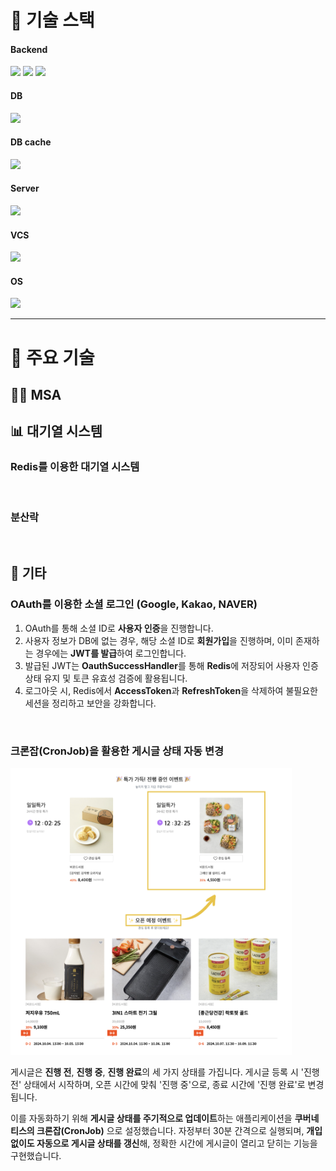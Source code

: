# 🔧 기술 스택
<h4>Backend</h4>
<div>
    <img src="https://img.shields.io/badge/java-F7DF1E?style=flat&logo=java&logoColor=white">
    <img src="https://img.shields.io/badge/springboot-6DB33F?style=flat&logo=springboot&logoColor=white">
    <img src="https://img.shields.io/badge/kafka-231F20?style=flat&logo=apachekafka&logoColor=white">
</div>

<h4>DB</h4>
<div>
    <img src="https://img.shields.io/badge/mariadb-%23003545?style=flat&logo=mariadb&logoColor=white">
</div>

<h4>DB cache</h4>
<div>
    <img src="https://img.shields.io/badge/redis-%23FF4438?style=flat&logo=redis&logoColor=white">
</div>

<h4>Server</h4>
<div>
    <img src="https://img.shields.io/badge/nginx-%23009639?style=flat&logo=nginx&logoColor=white">
</div>

<h4>VCS</h4>
<div>
    <img src="https://img.shields.io/badge/git-F05032?style=flat&logo=git&logoColor=white">
</div>

<h4>OS</h4>
<div>
    <img src="https://img.shields.io/badge/ubuntu-E95420?style=flat&logo=ubuntu&logoColor=white">
</div>

----
# 🚀 주요 기술 
##  ⛓️‍💥 MSA


##  📊 대기열 시스템
### Redis를 이용한 대기열 시스템

<br>

### 분산락

<br>

## 🔗 기타
### OAuth를 이용한 소셜 로그인 (Google, Kakao, NAVER)



1. OAuth를 통해 소셜 ID로 **사용자 인증**을 진행합니다. 
2. 사용자 정보가 DB에 없는 경우, 해당 소셜 ID로 **회원가입**을 진행하며, 이미 존재하는 경우에는 **JWT를 발급**하여 로그인합니다.
3. 발급된 JWT는 **OauthSuccessHandler**를 통해 **Redis**에 저장되어 사용자 인증 상태 유지 및 토큰 유효성 검증에 활용됩니다.
4. 로그아웃 시, Redis에서 **AccessToken**과 **RefreshToken**을 삭제하여 불필요한 세션을 정리하고 보안을 강화합니다.

<br>

### 크론잡(CronJob)을 활용한 게시글 상태 자동 변경

<img src="./docs/img/CronJob.png" alt="크론 잡" width="450">

게시글은 **진행 전**, **진행 중**, **진행 완료**의 세 가지 상태를 가집니다. 게시글 등록 시 '진행 전' 상태에서 시작하며, 오픈 시간에 맞춰 '진행 중'으로, 종료 시간에 '진행 완료'로 변경됩니다.

이를 자동화하기 위해 **게시글 상태를 주기적으로 업데이트**하는 애플리케이션을 **쿠버네티스의 크론잡(CronJob)** 으로 설정했습니다. 자정부터 30분 간격으로 실행되며, **개입 없이도 자동으로 게시글 상태를 갱신**해, 정확한 시간에 게시글이 열리고 닫히는 기능을 구현했습니다.
